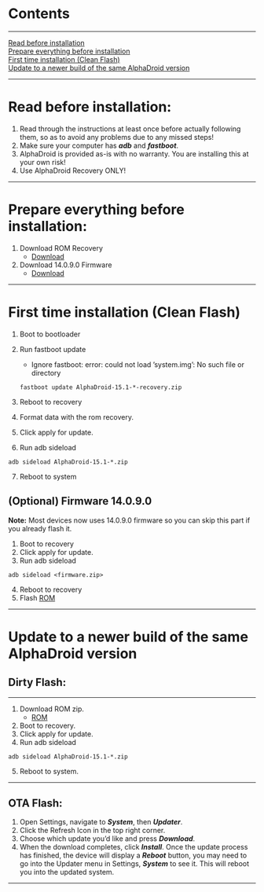 # <a id="title0">Contents</a>

---

[Read before installation](#title1)  
[Prepare everything before installation](#title2)  
[First time installation (Clean Flash)](#title3)  
[Update to a newer build of the same AlphaDroid version](#title4)  

---

# <a id="title1">Read before installation:</a>

1. Read through the instructions at least once before actually following them, so as to avoid any problems due to any missed steps!
2. Make sure your computer has ***adb*** and ***fastboot***.
3. AlphaDroid is provided as-is with no warranty. You are installing this at your own risk!
4. Use AlphaDroid Recovery ONLY!
--- 

# <a id="title2">Prepare everything before installation:</a>

1. Download ROM Recovery
   - [Download](https://sourceforge.net/projects/alphadroid-project/files/sunny/3.1/AlphaDroid-15.1-20250225-recovery.zip/download)
2. Download 14.0.9.0 Firmware
    - [Download](https://drive.google.com/file/d/1y_V2SgRkpRSYnc1IhHqvfu4l5QELqgQ0/view)

--- 

# <a id="title3">First time installation (Clean Flash)</a>

1. Boot to bootloader
2. Run fastboot update

    - Ignore fastboot: error: could not load ’system.img’: No such file or directory
    ```
    fastboot update AlphaDroid-15.1-*-recovery.zip
    ```
3. Reboot to recovery
4. Format data with the rom recovery.
5. Click apply for update.
6. Run adb sideload

```
adb sideload AlphaDroid-15.1-*.zip
```

7. Reboot to system

## (Optional) Firmware 14.0.9.0
**Note:** 
Most devices now uses 14.0.9.0 firmware so you can skip this part if you already flash it.

1. Boot to recovery
2. Click apply for update.
3. Run adb sideload

```
adb sideload <firmware.zip>
```

4. Reboot to recovery
5. Flash [ROM](https://sourceforge.net/projects/alphadroid-project/files/sunny/3.1/AlphaDroid-15.1-20250225-gapps-sunny-v3.1.zip/download)

----

# <a id="title4">Update to a newer build of the same AlphaDroid version</a>

## Dirty Flash:

---

1. Download ROM zip.
    - [ROM](https://sourceforge.net/projects/alphadroid-project/files/sunny/3.1/AlphaDroid-15.1-20250225-gapps-sunny-v3.1.zip/download)
2. Boot to recovery.
3. Click apply for update.
4. Run adb sideload

```
adb sideload AlphaDroid-15.1-*.zip
```
5. Reboot to system.

---

## OTA Flash:

1. Open Settings, navigate to ***System***, then ***Updater***.
2. Click the Refresh Icon in the top right corner.
3. Choose which update you’d like and press ***Download***.
4. When the download completes, click ***Install***. Once the update process has finished, the device will display a ***Reboot*** button, you may need to go into the Updater menu in Settings, ***System*** to see it. This will reboot you into the updated system.

---